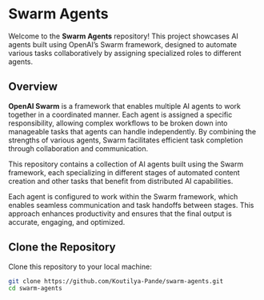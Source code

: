 

# Swarm Agents

Welcome to the **Swarm Agents** repository! This project showcases AI agents built using OpenAI’s Swarm framework, designed to automate various tasks collaboratively by assigning specialized roles to different agents.

## Overview

**OpenAI Swarm** is a framework that enables multiple AI agents to work together in a coordinated manner. Each agent is assigned a specific responsibility, allowing complex workflows to be broken down into manageable tasks that agents can handle independently. By combining the strengths of various agents, Swarm facilitates efficient task completion through collaboration and communication.

This repository contains a collection of AI agents built using the Swarm framework, each specializing in different stages of automated content creation and other tasks that benefit from distributed AI capabilities.

Each agent is configured to work within the Swarm framework, which enables seamless communication and task handoffs between stages. This approach enhances productivity and ensures that the final output is accurate, engaging, and optimized.


## Clone the Repository

Clone this repository to your local machine:

```bash
git clone https://github.com/Koutilya-Pande/swarm-agents.git
cd swarm-agents
